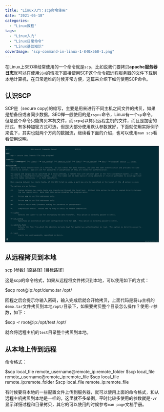 ```yaml
---
title: "Linux入门：scp命令使用"
date: "2021-05-18"
categories: 
  - "Linux教程"
tags: 
  - "Linux入门"
  - "Linux日常命令"
  - "Linux基础知识"
coverImage: "scp-command-in-linux-1-840x560-1.png"
---
```


在Linux上SEO禅经常使用的一个命令就是`scp`，比如说我们要拷贝**apache服务器日志**就可以在使用`SSH`的情况下直接使用SCP这个命令把远程服务器的文件下载到本地计算机，在日常运维的时候非常方便，这篇来介绍下如何使用SCP命令。

## 认识SCP

SCP是（secure copy)的缩写，主要是用来进行不同主机之间文件的拷贝，如果是想备份或者同步数据，SEO禅一般使用的是`rsync`命令，Linux有一个`cp`命令，但是这个命令只能拷贝本机文件，而`scp`可以拷贝远程主机的文件，而且是加密的形式，有多种加密方式可选，但是大部分使用默认参数就好，下面就使用实际例子来说下，其实也就两个方向的数据流，继续看下面的介绍，也可以使用`man scp`看看使用说明。

![Linux-man-scp](images/Linux-man-scp.png)

## 从远程拷贝到本地

scp \[参数\] \[原路径\] \[目标路径\]

这是scp的命令格式，如果从远程将文件拷贝到本地，可以使用如下的方式：

$scp root@ip:/opt/demo.tar /opt/

回程之后会提示你输入密码，输入完成后就会开始拷贝，上面代码是将`ip`主机的`demo.tar`文件拷贝到本地`/opt/`目录下，如果要拷贝整个目录怎么操作？使用`-r`参数，如下：

$scp -r root@ip:/opt/test /opt/

就会将远程主机的`test`目录整个拷贝到本地。

## 从本地上传到远程

命令格式：

$scp local\_file remote\_username@remote\_ip:remote\_folder
$scp local\_file remote\_username@remote\_ip:remote\_file
$scp local\_file remote\_ip:remote\_folder
$scp local\_file remote\_ip:remote\_file

有时候要将本地的一些配置文件上传到服务器，就可以使用上面的命令格式，和从远程主机拷贝到本地是一样的，这里就不多举例，平时比较多使用的参数就是`-vr`显示详细过程和目录拷贝，其它的可以使用的时候参考`man page`文档手册。
